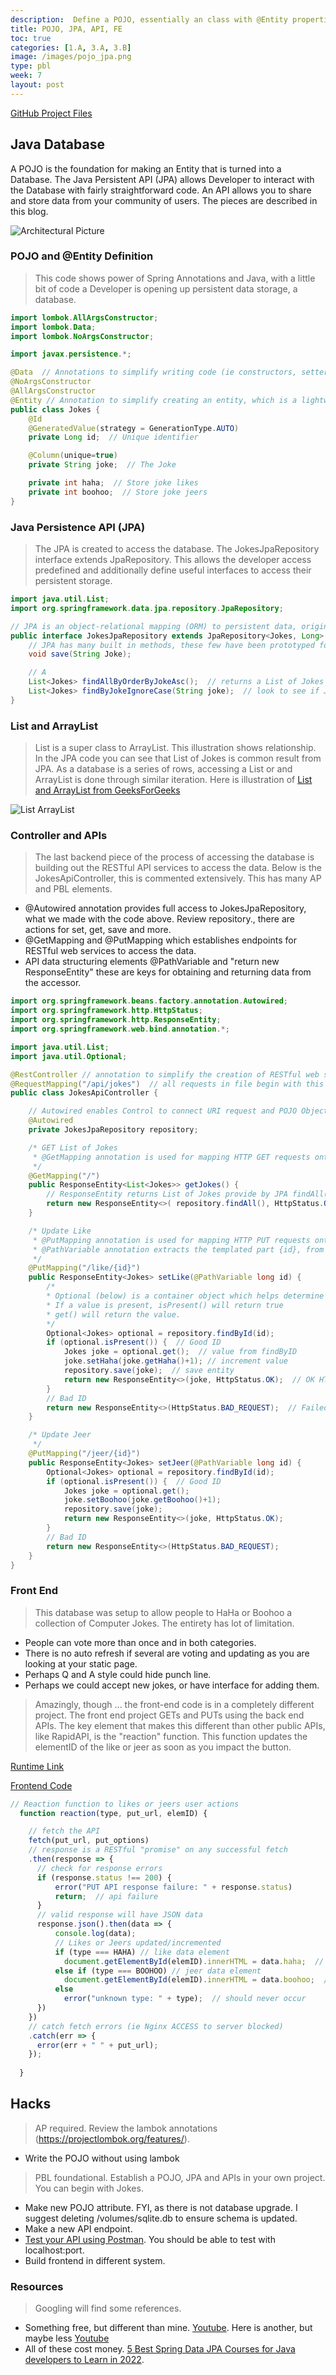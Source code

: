 ```yaml
---
description:  Define a POJO, essentially an class with @Entity properties that enables it to be used with Spring Boot in the process of making a database.  Continue by creating JPA, API and Frontend (FE). 
title: POJO, JPA, API, FE
toc: true
categories: [1.A, 3.A, 3.B]
image: /images/pojo_jpa.png
type: pbl
week: 7
layout: post
---
```


[GitHub Project Files](https://github.com/nighthawkcoders/spring_portfolio/tree/master/src/main/java/com/nighthawk/spring_portfolio/mvc/jokes)

## Java Database
A POJO is the foundation for making an Entity that is turned into a Database.  The Java Persistent API (JPA) allows Developer to interact with the Database with fairly straightforward code.  An API allows you to share and store data from your community of users.  The pieces are described in this blog.

![Architectural Picture]({{site.baseurl}}/images/pojo_jpa.png)

### POJO and @Entity Definition
> This code shows power of Spring Annotations and Java, with a little bit of code a Developer is opening up persistent data storage, a database.

```java
import lombok.AllArgsConstructor;
import lombok.Data;
import lombok.NoArgsConstructor;

import javax.persistence.*;

@Data  // Annotations to simplify writing code (ie constructors, setters)
@NoArgsConstructor
@AllArgsConstructor
@Entity // Annotation to simplify creating an entity, which is a lightweight persistence domain object. Typically, an entity represents a table in a relational database, and each entity instance corresponds to a row in that table.
public class Jokes {
    @Id
    @GeneratedValue(strategy = GenerationType.AUTO)
    private Long id;  // Unique identifier

    @Column(unique=true)
    private String joke;  // The Joke

    private int haha;  // Store joke likes
    private int boohoo;  // Store joke jeers
}
```

### Java Persistence API (JPA)
> The JPA is created to access the database. The JokesJpaRepository interface extends JpaRepository.  This allows the developer access predefined and additionally define  useful interfaces to access their persistent storage.

```java
import java.util.List;
import org.springframework.data.jpa.repository.JpaRepository;

// JPA is an object-relational mapping (ORM) to persistent data, originally relational databases (SQL). Today JPA implementations has been extended for NoSQL.
public interface JokesJpaRepository extends JpaRepository<Jokes, Long> {
    // JPA has many built in methods, these few have been prototyped for this application
    void save(String Joke);

    // A
    List<Jokes> findAllByOrderByJokeAsc();  // returns a List of Jokes in Ascending order
    List<Jokes> findByJokeIgnoreCase(String joke);  // look to see if Joke(s) exist
}
```

### List and ArrayList
> List is a super class to ArrayList.  This illustration shows relationship.  In the JPA code you can see that List of Jokes is common result from JPA.  As a database is a series of rows, accessing a List or and ArrayList is done through similar iteration.  Here is illustration of [List and ArrayList from GeeksForGeeks](https://www.geeksforgeeks.org/difference-between-list-and-arraylist-in-java/)

![List ArrayList]({{site.baseurl}}/images/list.png)

### Controller and APIs
> The last backend piece of the process of accessing the database is building out the RESTful API services to access the data.  Below is the JokesApiController, this is commented extensively.  This has many AP and PBL elements.
- @Autowired annotation provides full access to JokesJpaRepository, what we made with the code above.  Review repository.<actions>, there are actions for set, get, save and more.
- @GetMapping and @PutMapping which establishes endpoints for RESTful web services to access the data.
- API data structuring elements @PathVariable and "return new ResponseEntity" these are keys for obtaining and returning data from the accessor.


```java
import org.springframework.beans.factory.annotation.Autowired;
import org.springframework.http.HttpStatus;
import org.springframework.http.ResponseEntity;
import org.springframework.web.bind.annotation.*;

import java.util.List;
import java.util.Optional;

@RestController // annotation to simplify the creation of RESTful web services
@RequestMapping("/api/jokes")  // all requests in file begin with this URI
public class JokesApiController {

    // Autowired enables Control to connect URI request and POJO Object to easily for Database CRUD operations
    @Autowired
    private JokesJpaRepository repository;

    /* GET List of Jokes
     * @GetMapping annotation is used for mapping HTTP GET requests onto specific handler methods.
     */
    @GetMapping("/")
    public ResponseEntity<List<Jokes>> getJokes() {
        // ResponseEntity returns List of Jokes provide by JPA findAll()
        return new ResponseEntity<>( repository.findAll(), HttpStatus.OK);
    }

    /* Update Like
     * @PutMapping annotation is used for mapping HTTP PUT requests onto specific handler methods.
     * @PathVariable annotation extracts the templated part {id}, from the URI
     */
    @PutMapping("/like/{id}")
    public ResponseEntity<Jokes> setLike(@PathVariable long id) {
        /* 
        * Optional (below) is a container object which helps determine if a result is present. 
        * If a value is present, isPresent() will return true
        * get() will return the value.
        */
        Optional<Jokes> optional = repository.findById(id);
        if (optional.isPresent()) {  // Good ID
            Jokes joke = optional.get();  // value from findByID
            joke.setHaha(joke.getHaha()+1); // increment value
            repository.save(joke);  // save entity
            return new ResponseEntity<>(joke, HttpStatus.OK);  // OK HTTP response: status code, headers, and body
        }
        // Bad ID
        return new ResponseEntity<>(HttpStatus.BAD_REQUEST);  // Failed HTTP response: status code, headers, and body
    }

    /* Update Jeer
     */
    @PutMapping("/jeer/{id}")
    public ResponseEntity<Jokes> setJeer(@PathVariable long id) {
        Optional<Jokes> optional = repository.findById(id);
        if (optional.isPresent()) {  // Good ID
            Jokes joke = optional.get();
            joke.setBoohoo(joke.getBoohoo()+1);
            repository.save(joke);
            return new ResponseEntity<>(joke, HttpStatus.OK);
        }
        // Bad ID
        return new ResponseEntity<>(HttpStatus.BAD_REQUEST);
    }
}
```

### Front End
> This database was setup to allow people to HaHa or Boohoo a collection of Computer Jokes.  The entirety has lot of limitation.  

- People can vote more than once and in both categories.
- There is no auto refresh if several are voting and updating as you are looking at your static page.
- Perhaps Q and A style could hide punch line.
- Perhaps we could accept new jokes, or have interface for adding them.

> Amazingly, though ... the front-end code is in a completely different project.  The front end project GETs and PUTs using the back end APIs.  The key element that makes this different than other public APIs, like RapidAPI, is the "reaction" function.  This function updates the elementID of the like or jeer as soon as you impact the button.

[Runtime Link](https://nighthawkcoders.github.io/APCSA/data/jokes)

[Frontend Code](https://github.com/nighthawkcoders/APCSA/blob/master/_posts/2022-07-10-PBL-jokes.md)

```javascript
// Reaction function to likes or jeers user actions
  function reaction(type, put_url, elemID) {

    // fetch the API
    fetch(put_url, put_options)
    // response is a RESTful "promise" on any successful fetch
    .then(response => {
      // check for response errors
      if (response.status !== 200) {
          error("PUT API response failure: " + response.status)
          return;  // api failure
      }
      // valid response will have JSON data
      response.json().then(data => {
          console.log(data);
          // Likes or Jeers updated/incremented
          if (type === HAHA) // like data element
            document.getElementById(elemID).innerHTML = data.haha;  // fetched haha data assigned to haha Document Object Model (DOM)
          else if (type === BOOHOO) // jeer data element
            document.getElementById(elemID).innerHTML = data.boohoo;  // fetched boohoo data assigned to boohoo Document Object Model (DOM)
          else
            error("unknown type: " + type);  // should never occur
      })
    })
    // catch fetch errors (ie Nginx ACCESS to server blocked)
    .catch(err => {
      error(err + " " + put_url);
    });
    
  }
```

## Hacks
> AP required.  Review the lambok annotations (https://projectlombok.org/features/).  
- Write the POJO without using lambok

> PBL foundational.  Establish a POJO, JPA and APIs in your own project.  You can begin with Jokes.
- Make new POJO attribute.  FYI, as there is not database upgrade.  I suggest deleting /volumes/sqlite.db to ensure schema is updated.
- Make a new API endpoint.
- [Test your API using Postman](https://www.geeksforgeeks.org/basics-of-api-testing-using-postman/).  You should be able to test with localhost:port.
- Build frontend in different system.

### Resources
> Googling will find some references.  
- Something free, but different than mine. [Youtube](https://www.youtube.com/watch?v=8SGI_XS5OPw).  Here is another, but maybe less [Youtube](https://www.youtube.com/watch?v=MaI0_XdpdP8)
- All of these cost money.  [5 Best Spring Data JPA Courses for Java developers to Learn in 2022](https://medium.com/javarevisited/5-best-spring-data-jpa-courses-for-java-developers-45e6438be3c9). 

